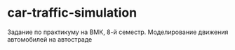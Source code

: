 # car-traffic-simulation
Задание по практикуму на ВМК, 8-й семестр. Моделирование движения автомобилей на автостраде
